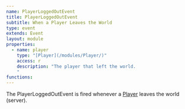 ```yaml
---
name: PlayerLoggedOutEvent
title: PlayerLoggedOutEvent
subtitle: When a Player Leaves the World
type: event
extends: Event
layout: module
properties:  
  - name: player
    type: "[Player](/modules/Player/)"
    access: r
    description: "The player that left the world.
    "
functions:
---
```


The <span class="notranslate">PlayerLoggedOutEvent</span> is fired whenever a [Player](/modules/Player) leaves the
world (server).
